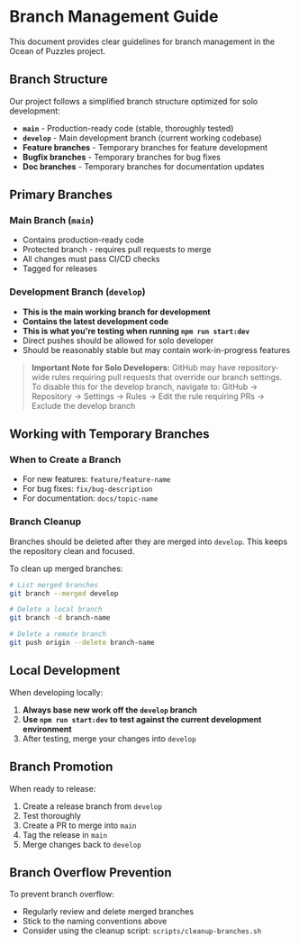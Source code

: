 # Branch Management Guide

This document provides clear guidelines for branch management in the Ocean of Puzzles project.

## Branch Structure

Our project follows a simplified branch structure optimized for solo development:

- **`main`** - Production-ready code (stable, thoroughly tested)
- **`develop`** - Main development branch (current working codebase)
- **Feature branches** - Temporary branches for feature development
- **Bugfix branches** - Temporary branches for bug fixes
- **Doc branches** - Temporary branches for documentation updates

## Primary Branches

### Main Branch (`main`)
- Contains production-ready code
- Protected branch - requires pull requests to merge
- All changes must pass CI/CD checks
- Tagged for releases

### Development Branch (`develop`)
- **This is the main working branch for development**
- **Contains the latest development code**
- **This is what you're testing when running `npm run start:dev`**
- Direct pushes should be allowed for solo developer
- Should be reasonably stable but may contain work-in-progress features

> **Important Note for Solo Developers:**
> GitHub may have repository-wide rules requiring pull requests that override our branch settings.
> To disable this for the develop branch, navigate to:
> GitHub → Repository → Settings → Rules → Edit the rule requiring PRs → Exclude the develop branch

## Working with Temporary Branches

### When to Create a Branch
- For new features: `feature/feature-name`
- For bug fixes: `fix/bug-description`
- For documentation: `docs/topic-name`

### Branch Cleanup
Branches should be deleted after they are merged into `develop`. This keeps the repository clean and focused.

To clean up merged branches:
```bash
# List merged branches
git branch --merged develop

# Delete a local branch
git branch -d branch-name

# Delete a remote branch
git push origin --delete branch-name
```

## Local Development

When developing locally:

1. **Always base new work off the `develop` branch**
2. **Use `npm run start:dev` to test against the current development environment**
3. After testing, merge your changes into `develop`

## Branch Promotion

When ready to release:
1. Create a release branch from `develop`
2. Test thoroughly
3. Create a PR to merge into `main`
4. Tag the release in `main`
5. Merge changes back to `develop`

## Branch Overflow Prevention

To prevent branch overflow:
- Regularly review and delete merged branches
- Stick to the naming conventions above
- Consider using the cleanup script: `scripts/cleanup-branches.sh`